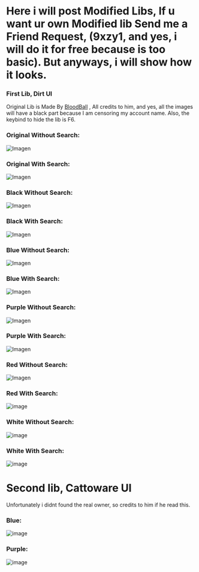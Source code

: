 # Here i will post Modified Libs, If u want ur own Modified lib Send me a Friend Request, (9xzy1, and yes, i will do it for free because is too basic). But anyways, i will show how it looks.
### First Lib, Dirt UI
Original Lib is Made By [BloodBall](https://github.com/bloodball) , All credits to him, and yes, all the images will have a black part because I am censoring my account name. Also, the keybind to hide the lib is F6.
### Original Without Search:
![Imagen](https://cdn.discordapp.com/attachments/1159176254382166037/1255606956626804897/image.png?ex=667dbe9a&is=667c6d1a&hm=66519008030e582a8f67f3100b5691cfcb33b4ffe256dcc01f5526b2f724b45e&)

### Original With Search:

![Imagen](https://cdn.discordapp.com/attachments/1159176254382166037/1255608495579861033/image.png?ex=667dc009&is=667c6e89&hm=f6ec0897fe2a284aaec4a829e3041dd1fd5737f7f416d4298852cde5ea0f3c52&)

### Black Without Search:

![Imagen](https://cdn.discordapp.com/attachments/1159176254382166037/1255609594974048366/image.png?ex=667dc10f&is=667c6f8f&hm=b0eacd16c1a98716fbc93df3e0426b2243f45762fdc484caecc63dadd3b8c84d&)

### Black With Search:

![Imagen](https://cdn.discordapp.com/attachments/1159176254382166037/1255610020758945950/image.png?ex=667dc175&is=667c6ff5&hm=61841a59e0a2d23c01c155892504bd778025d3ef886034490ed6d554172822a3&)

### Blue Without Search:

![Imagen](https://cdn.discordapp.com/attachments/1159176254382166037/1255616209282666576/image.png?ex=667dc738&is=667c75b8&hm=9679e8949accd82fbe705aa1db74767bbc27274b425cd2dcb15a6e5d42d85181&)

### Blue With Search:

![Imagen](https://cdn.discordapp.com/attachments/1159176254382166037/1255616733948018728/image.png?ex=667dc7b5&is=667c7635&hm=595c7eed5c6be2f1cff37d81a842305635edadc0409e3762b38bf7bcd8e95b07&)

### Purple Without Search:

![Imagen](https://cdn.discordapp.com/attachments/1159176254382166037/1255617213193523200/image.png?ex=667dc827&is=667c76a7&hm=b03a56c4d7e9c451e451d174480379e8e585167a39f574067c665b523bb851fa&)

### Purple With Search:

![Imagen](https://cdn.discordapp.com/attachments/1159176254382166037/1255617763389739138/image.png?ex=667dc8ab&is=667c772b&hm=b6b4b1b1a82fa48d25870384ccc1bbf27a38332ea40dcc49767c269f30dff4ab&)

### Red Without Search:

![Imagen](https://cdn.discordapp.com/attachments/1159176254382166037/1256067665886183557/image.png?ex=667f6bac&is=667e1a2c&hm=d9a2f78c8121788eec637d6a5bd4a14604285ea6f01d6362332eddf995f11262&)

### Red With Search:

![image](https://github.com/ZlvXs/Modified-Libs/assets/141329634/58cd297f-261d-43f4-8b77-4cd3ba9fb6a3)

### White Without Search:

![image](https://github.com/ZlvXs/Modified-Libs/assets/141329634/0e19f5ef-20fc-4c56-8320-a39735080cc2)

### White With Search:

![image](https://github.com/ZlvXs/Modified-Libs/assets/141329634/cd87ab09-3bc5-4f74-b2bc-9145c6ad9b36)

# Second lib, Cattoware UI
Unfortunately i didnt found the real owner, so credits to him if he read this.

### Blue:

![image](https://github.com/ZlvXs/Modified-Libs/assets/141329634/4ba0d523-4dd8-48c7-b4cd-c9162fbb965a)

### Purple:

![image](https://github.com/ZlvXs/Modified-Libs/assets/141329634/012e7e09-c07f-48a5-9b69-5503f65a9a42)










